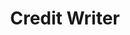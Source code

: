 ---
title: "Credit Writer"
name: "Credit Writer"
one_liner: "Credit music composers royalties"
tech_stack: [
    "mapquest-geocoding",
    "twitter",
    "pubnub",
    "java",
    "javascript",
    "php",
    "json",
]
tech: "Javascript, PHP, Java, Twitter API, Pubnub API, Mapquest API"
start_date: "2017-03-15"
hackathon: "SXSW Hackathon 2017"
header_link: "https://devpost.com/software/credit-writer"
github_link: "https://github.com/theCreedo/Credit-Writer"
devpost_link: "https://devpost.com/software/credit-writer"
youtube_embed_link:
image_link: "/images/credit-writer-logo-595x430.png"
image_alt_txt: "Credit Writer Logo"
footer_image: ""
footer_image_alt_txt:
---